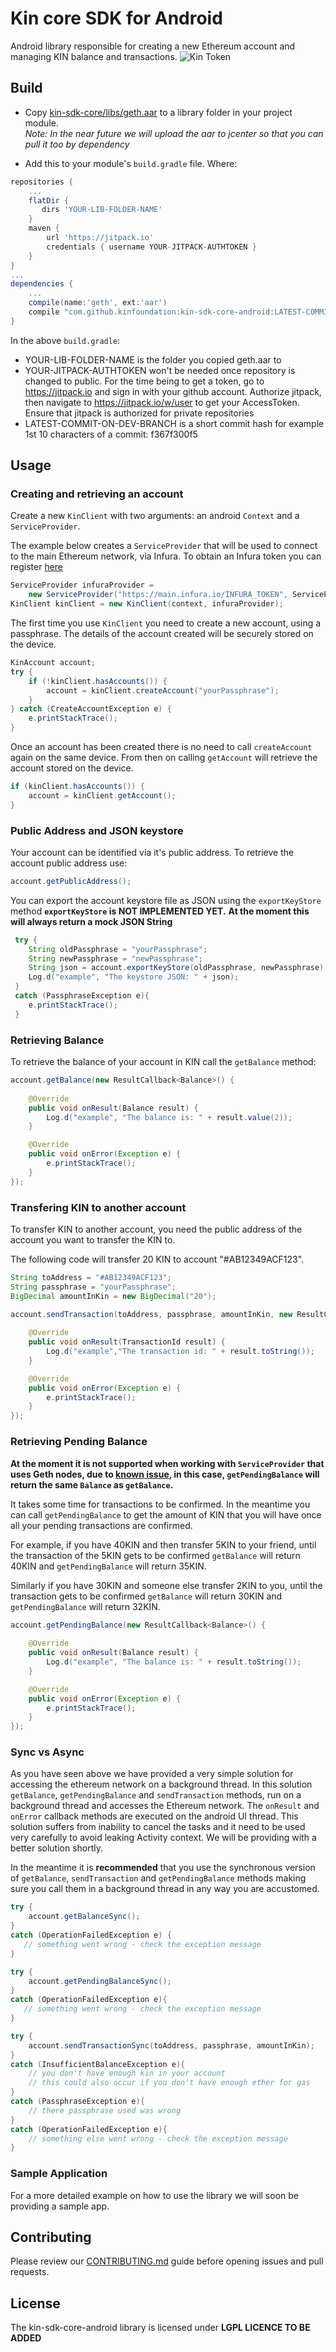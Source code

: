 # Kin core SDK for Android
Android library responsible for creating a new Ethereum account and managing KIN balance and transactions.
![Kin Token](kin_android.png)

## Build

* Copy [kin-sdk-core/libs/geth.aar](kin-sdk-core/libs/geth.aar) to a library folder in your project module.  
_Note: In the near future we will upload the aar to jcenter so that you can pull it too by dependency_

* Add this to your module's `build.gradle` file. Where:
```gradle
repositories {
    ...
    flatDir {
       dirs 'YOUR-LIB-FOLDER-NAME'
    }
    maven {
        url 'https://jitpack.io'
        credentials { username YOUR-JITPACK-AUTHTOKEN }
    }
}
...
dependencies {
    ...
    compile(name:'geth', ext:'aar')
    compile "com.github.kinfoundation:kin-sdk-core-android:LATEST-COMMIT-ON-DEV-BRANCH"
}
```
In the above `build.gradle`:
* YOUR-LIB-FOLDER-NAME is the folder you copied geth.aar to
* YOUR-JITPACK-AUTHTOKEN won't be needed once repository is changed to public.
For the time being to get a token, go to https://jitpack.io and sign in with your github account. 
Authorize jitpack, then navigate to https://jitpack.io/w/user to get your AccessToken. Ensure that jitpack is authorized 
for private repositories
* LATEST-COMMIT-ON-DEV-BRANCH is a short commit hash for example 1st 10 characters of a commit: f367f300f5

## Usage
### Creating and retrieving an account
Create a new `KinClient` with two arguments: an android `Context` and a `ServiceProvider`. 

The example below creates a `ServiceProvider` that will be used to connect to the main Ethereum 
network, via Infura.  To obtain an Infura token you can register [here](https://infura.io/register.html)
```java
ServiceProvider infuraProvider =  
    new ServiceProvider("https://main.infura.io/INFURA_TOKEN", ServiceProvider.NETWORK_ID_MAIN));
KinClient kinClient = new KinClient(context, infuraProvider);
```
 
The first time you use `KinClient` you need to create a new account, using a passphrase. 
The details of the account created will be securely stored on the device.
```java
KinAccount account;
try {
    if (!kinClient.hasAccounts()) {
        account = kinClient.createAccount("yourPassphrase");
    }
} catch (CreateAccountException e) {
    e.printStackTrace();
}
```

Once an account has been created there is no need to call `createAccount` again on the same device. 
From then on calling `getAccount` will retrieve the account stored on the device.
```java
if (kinClient.hasAccounts()) {
    account = kinClient.getAccount();
}
``` 

### Public Address and JSON keystore 
Your account can be identified via it's public address. To retrieve the account public address use:
```java
account.getPublicAddress();
```

You can export the account keystore file as JSON using the `exportKeyStore` method
**`exportKeyStore` is NOT IMPLEMENTED YET.**
**At the moment this will always return a mock JSON String**
```java
 try {
    String oldPassphrase = "yourPassphrase";
    String newPassphrase = "newPassphrase";
    String json = account.exportKeyStore(oldPassphrase, newPassphrase);
    Log.d("example", "The keystore JSON: " + json);
 }
 catch (PassphraseException e){
    e.printStackTrace();
 }
```

### Retrieving Balance
To retrieve the balance of your account in KIN call the `getBalance` method: 
```java
account.getBalance(new ResultCallback<Balance>() {
    
    @Override
    public void onResult(Balance result) {
        Log.d("example", "The balance is: " + result.value(2));
    }

    @Override
    public void onError(Exception e) {
        e.printStackTrace();
    }
});
```

### Transfering KIN to another account
To transfer KIN to another account, you need the public address of the account you want 
to transfer the KIN to. 

The following code will transfer 20 KIN to account "#AB12349ACF123". 
```java
String toAddress = "#AB12349ACF123";
String passphrase = "yourPassphrase";
BigDecimal amountInKin = new BigDecimal("20");

account.sendTransaction(toAddress, passphrase, amountInKin, new ResultCallback<TransactionId>() {
    
    @Override
    public void onResult(TransactionId result) {
        Log.d("example","The transaction id: " + result.toString());
    }

    @Override
    public void onError(Exception e) {
        e.printStackTrace();
    }
});
```

### Retrieving Pending Balance

**At the moment it is not supported when working with `ServiceProvider` that uses Geth nodes, due to [known issue](https://github.com/ethereum/go-ethereum/issues/15359),
in this case, `getPendingBalance` will return the same `Balance` as `getBalance`.**

It takes some time for transactions to be confirmed.  In the meantime you can call `getPendingBalance` 
to get the amount of KIN that you will have once all your pending transactions are confirmed.

For example, if you have 40KIN and then transfer 5KIN to your friend, until the transaction of the 5KIN 
gets to be confirmed `getBalance` will return 40KIN and `getPendingBalance` will return 35KIN.

Similarly if you have 30KIN and someone else transfer 2KIN to you, until the transaction gets to be confirmed
`getBalance` will return 30KIN and `getPendingBalance` will return 32KIN.
```java
account.getPendingBalance(new ResultCallback<Balance>() {
    
    @Override
    public void onResult(Balance result) {
        Log.d("example", "The balance is: " + result.toString());
    }

    @Override
    public void onError(Exception e) {
        e.printStackTrace();
    }
});
```

### Sync vs Async
As you have seen above we have provided a very simple solution for accessing the ethereum network on a background thread.
In this solution `getBalance`, `getPendingBalance` and `sendTransaction` methods, run on a background thread 
and accesses the Ethereum network. The `onResult` and `onError` callback methods are executed on the android UI thread.
This solution suffers from inability to cancel the tasks and it need to be used very carefully to avoid leaking Activity context.
We will be providing with a better solution shortly.

In the meantime it is **recommended** that you use the synchronous version of `getBalance`, 
`sendTransaction` and `getPendingBalance` methods making sure you call them in a background thread in any way you are accustomed.
```java
try {
    account.getBalanceSync();
}
catch (OperationFailedException e) {
   // something went wrong - check the exception message
}

try {
    account.getPendingBalanceSync();
}
catch (OperationFailedException e){
   // something went wrong - check the exception message
}

try {
    account.sendTransactionSync(toAddress, passphrase, amountInKin);
}
catch (InsufficientBalanceException e){
    // you don't have enough kin in your account
    // this could also occur if you don't have enough ether for gas
} 
catch (PassphraseException e){
    // there passphrase used was wrong
}
catch (OperationFailedException e){
    // something else went wrong - check the exception message
} 
```

### Sample Application 
For a more detailed example on how to use the library we will soon be providing a sample app.

## Contributing
Please review our [CONTRIBUTING.md](CONTRIBUTING.md) guide before opening issues and pull requests.

## License
The kin-sdk-core-android library is licensed under **LGPL LICENCE TO BE ADDED**